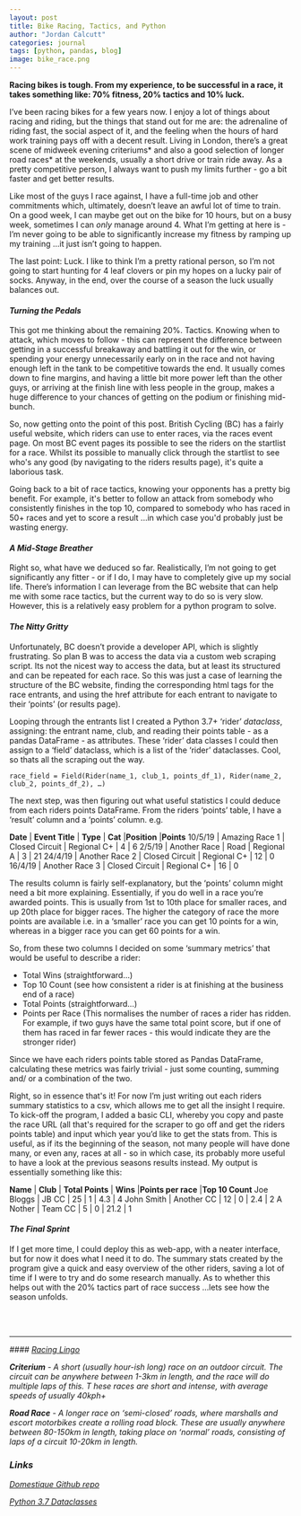 ```yaml
---
layout: post
title: Bike Racing, Tactics, and Python
author: "Jordan Calcutt"
categories: journal
tags: [python, pandas, blog]
image: bike_race.png
---
```

<b>
Racing bikes is tough.
From my experience, to be successful in a race, it takes something
like: 70% fitness, 20% tactics and 10% luck.
</b>

I’ve been racing bikes for a few years now.
I enjoy a lot of things about racing and riding, but the things that
stand out for me are: the adrenaline of riding fast, the social aspect
of it, and the feeling when the hours of hard work training pays off
with a decent result.
Living in London, there’s a great scene of midweek evening criteriums*
and also a good selection of longer road races* at the weekends,
usually a short drive or train ride away.
As a pretty competitive person, I always want to push my limits further -
go a bit faster and get better results.

Like most of the guys I race against, I have a full-time job and other
commitments which, ultimately, doesn’t leave an awful lot of time to
train.
On a good week, I can maybe get out on the bike for 10 hours, but on a
busy week, sometimes I can <i>only</i> manage around 4.
What I’m getting at here is - I’m never going to be able to
significantly increase my fitness by ramping up my training
…it just isn’t going to happen.

The last point: Luck. I like to think I’m a pretty rational person,
so I’m not going to start hunting for 4 leaf clovers or pin my hopes on
a lucky pair of socks.
Anyway, in the end, over the course of a season the luck usually
balances out.

#### <i>Turning the Pedals</i>

This got me thinking about the remaining 20%. Tactics.
Knowing when to attack, which moves to follow - this can represent the
difference between getting in a successful breakaway and battling it
out for the win, or spending your energy unnecessarily early on in the
race and not having enough left in the tank to be competitive towards
the end.
It usually comes down to fine margins, and having a little bit more
power left than the other guys, or arriving at the finish line with less
people in the group, makes a huge difference to your chances of getting
on the podium or finishing mid-bunch.

So, now getting onto the point of this post.
British Cycling (BC) has a fairly useful website, which riders can use
to enter races, via the races event page.
On most BC event pages its possible to see the riders on the startlist
for a race.
Whilst its possible to manually click through the startlist to see who's
any good (by navigating to the riders results page), it's quite a
laborious task.

Going back to a bit of race tactics, knowing your opponents has a pretty
big benefit.
For example, it's better to follow an attack from somebody who
consistently finishes in the top 10, compared to somebody who has raced
in 50+ races and yet to score a result ...in which case you'd probably
just be wasting energy.

#### <i>A Mid-Stage Breather</i>

Right so, what have we deduced so far.
Realistically, I’m not going to get significantly any fitter - or if I
do, I may have to completely give up my social life.
There’s information I can leverage from the BC website that can help me
with some race tactics, but the current way to do so is very slow.
However, this is a relatively easy problem for a python program to
solve.

#### <i>The Nitty Gritty </i>

Unfortunately, BC doesn’t provide a developer API, which is slightly
frustrating.
So plan B was to access the data via a custom web scraping script.
Its not the nicest way to access the data, but at least its structured
and can be repeated for each race.
So this was just a case of learning the structure of the BC website,
finding the corresponding html tags for the race entrants, and using the
href attribute for each entrant to navigate to their ‘points’ (or
results page).

Looping through the entrants list I created a Python 3.7+ ‘rider’
<i>dataclass</i>, assigning: the entrant name, club, and reading their
points table - as a pandas DataFrame - as attributes.
These ‘rider’ data classes I could then assign to a ‘field’ dataclass,
which is a list of the ‘rider’ dataclasses.
Cool, so thats all the scraping out the way.

```
race_field = Field(Rider(name_1, club_1, points_df_1), Rider(name_2, club_2, points_df_2), …)

```

The next step, was then figuring out what useful statistics I could
deduce from each riders points DataFrame.
From the riders ‘points’ table, I have a ‘result’ column and a ‘points’
column. e.g.


<b> Date</b> | <b>Event Title</b>	| <b>Type</b>	| <b>Cat</b> |<b>Position</b> |<b>Points</b>
10/5/19 | Amazing Race 1 | Closed Circuit | Regional C+ | 4 | 6
2/5/19 | Another Race  | Road | Regional A | 3 | 21
24/4/19 | Another Race 2  | Closed Circuit | Regional C+ | 12 | 0
16/4/19 | Another Race 3  | Closed Circuit | Regional C+ | 16 | 0

The results column is fairly self-explanatory, but the ‘points’ column
might need a bit more explaining.
Essentially, if you do well in a race you’re awarded points.
This is usually from 1st to 10th place for smaller races, and up 20th
place for bigger races.
The higher the category of race the more points are available i.e. in a
‘smaller’ race you can get 10 points for a win, whereas in a bigger race
you can get 60 points for a win.

So, from these two columns I decided on some ‘summary metrics’ that
would be useful to describe a rider:

* Total Wins (straightforward…)
* Top 10 Count (see how consistent a rider is at finishing at the
business end of a race)
* Total Points (straightforward…)
* Points per Race (This normalises the number of races a rider has
ridden. For example, if two guys have the same total point score, but
if one of them has raced in far fewer races - this would indicate they
are the stronger rider)

Since we have each riders points table stored as Pandas DataFrame,
calculating these metrics was fairly trivial - just some counting,
summing and/ or a combination of the two.

Right, so in essence that's it! For now I’m just writing out each riders
summary statistics to a csv, which allows me to get all the insight I
require.
To kick-off the program, I added a basic CLI, whereby you copy and paste
the race URL (all that's required for the scraper to go off and get the
riders points table) and input which year you’d like to get the stats
from.
This is useful, as if its the beginning of the season, not many people
will have done many, or even any, races at all - so in which case, its
probably more useful to have a look at the previous seasons results
instead. My output is essentially something like this:

<b> Name</b> | <b>Club</b>	| <b>Total Points</b>	| <b>Wins</b> |<b>Points per race</b> |<b>Top 10 Count</b>
Joe Bloggs | JB CC | 25 | 1 | 4.3 | 4
John Smith | Another CC  | 12 | 0 | 2.4 | 2
A Nother | Team CC  | 5 | 0 | 21.2 | 1


#### <i>The Final Sprint</i>

If I get more time, I could deploy this as web-app, with a neater
interface, but for now it does what I need it to do.
The summary stats created by the program give a quick and easy overview
of the other riders, saving a lot of time if I were to try and do some
research manually.
As to whether this helps out with the 20% tactics part of race success
…lets see how the season unfolds.


<br/>
<br/>

***

<i>
#### <u><i>Racing Lingo</i></u>

<b>Criterium</b> - A short (usually hour-ish long) race on an outdoor
circuit. The circuit can be anywhere between 1-3km in length, and the
race will do multiple laps of this. T
hese races are short and intense, with average speeds of usually 40kph+

<b>Road Race</b> - A longer race on ‘semi-closed’ roads, where marshalls
and escort motorbikes create a rolling road block.
These are usually anywhere between 80-150km in length, taking place on
‘normal’ roads, consisting of laps of a circuit 10-20km in length.


### Links

[Domestique Github repo](https://github.com/jcalcutt/domestique)

[Python 3.7 Dataclasses](https://docs.python.org/3/library/dataclasses.html)
